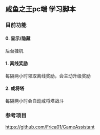 ## 咸鱼之王pc端 学习脚本
### 目前功能
#### 0. 显示/隐藏
后台挂机

#### 1. 离线奖励
每隔两小时领取离线奖励，会主动升级奖励

#### 2. 咸将塔
每隔两小时会自动咸将塔战斗


### 参考项目
https://github.com/Frica01/GameAssistant